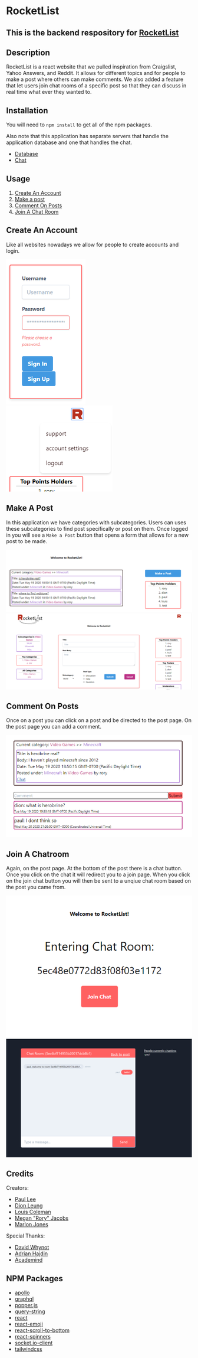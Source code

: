 # RocketList

## This is the backend respository for [RocketList](https://github.com/meganjacobs97/RocketList)

## Description
RocketList is a react website that we pulled inspiration from Craigslist, Yahoo Answers, and Reddit. It allows for different topics and for people to make a post where others can make comments. We also added a feature that let users join chat rooms of a specific post so that they can discuss in real time what ever they wanted to.

## Installation
You will need to `npm install` to get all of the npm packages.

Also note that this application has separate servers that handle the application database and one that handles the chat.
* [Database](https://github.com/meganjacobs97/RocketListBackend)
* [Chat](https://github.com/vb27/RocketListServer)

## Usage
1. [Create An Account](#Create-An-Account)
2. [Make a post](#Make-A-Post)
3. [Comment On Posts](#Comment-On-Posts)
4. [Join A Chat Room](#Join-A-Chatroom)

## Create An Account
Like all websites nowadays we allow for people to create accounts and login.

![login example](/ex-images/login.PNG)
![loggedin example](/ex-images/loggedin.PNG)


## Make A Post
In this application we have categories with subcategories. Users can uses these subcategories to find post specifically or post on them. Once logged in you will see a `Make a Post` button that opens a form that allows for a new post to be made.

![PostButton](/ex-images/postbutton.PNG)
![PostForm](/ex-images/makepost.PNG)

## Comment On Posts
Once on a post you can click on a post and be directed to the post page. On the post page you can add a comment.

![comments on post](/ex-images/postwcomments.PNG)


## Join A Chatroom
Again, on the post page. At the bottom of the post there is a chat button. Once you click on the chat it will redirect you to a join page. When you click on the join chat button you will then be sent to a unqiue chat room based on the post you came from.

![join chat button](/ex-images/joinchat.PNG)
![chat room](/ex-images/chat.PNG)

## Credits
Creators:
* [Paul Lee](https://github.com/vb27)
* [Dion Leung](https://github.com/dionleung14)
* [Louis Coleman](https://github.com/coleloui)
* [Megan "Rory" Jacobs](https://github.com/meganjacobs97)
* [Marlon Jones](https://github.com/mjones-27)

Special Thanks:
* [David Whynot](https://github.com/davidmwhynot)
* [Adrian Hajdin](https://github.com/adrianhajdin)
* [Academind](https://academind.com/)

## NPM Packages
* [apollo](https://www.apollographql.com/)
* [graphql](https://www.npmjs.com/package/graphql)
* [popper.js](https://www.npmjs.com/package/popper.js)
* [query-string](https://www.npmjs.com/package/query-string)
* [react](https://www.npmjs.com/package/react)
* [react-emoji](https://www.npmjs.com/package/react-emoji)
* [react-scroll-to-bottom](https://www.npmjs.com/package/react-scroll-to-bottom)
* [react-spinners](https://www.npmjs.com/package/react-spinners)
* [socket.io-client](https://www.npmjs.com/package/socket.io-client)
* [tailwindcss](https://www.npmjs.com/package/tailwindcss)
